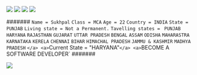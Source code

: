 
<a href="https://www.youtube.com/@HistoricalMania"><img src="https://img.shields.io/badge/YouTube-FF0000?style=for-the-badge&logo=youtube&logoColor=white"></a>
<a href="https://t.me/CREATIVITY_MAMBA" > <img src="https://img.shields.io/badge/Telegram-1877F2?style=for-the-badge&logo=Telegram&logoColor=white" ></a>
<a href="https://www.instagram.com/Sukhpalinsta/"> <img src="https://img.shields.io/badge/Instagram-E4405F?style=for-the-badge&logo=instagram&logoColor=white"></a>
<a href="https://m.twitter.com/SukhiKherera" > <img src="https://img.shields.io/badge/Twitter-1DA1F2?style=for-the-badge&logo=twitter&logoColor=white"> </a>

#######
<a>
`Name = Sukhpal`
</a>
<a>
`Class = MCA`
</a>
<a>
`Age = 22`
</a>
<a>
`Country = INDIA`
</a>
<a>
`State = PUNJAB`
</a>
<a>
`Living state = Not a Permanent.`
</a>
<a>
`Tavelling states = `
                    `PUNJAB`
                    `HARYANA`
                    `RAJASTHAN`
                    `GUJARAT`
                    `UTTAR PRADESH`
                    `BENGAL`
                    `ASSAM`
                    `ODISHA`
                    `MAHARASTRA`
                    `KARNATAKA`
                    `KERELA`
                    `CHENNAI`
                    `BIHAR`
                    `HIMACHAL PRADESH`
                    `JAMMU & KASHMIR`
                    `MADHYA PRADESH`
                    `
                    </a>
                    <a>
`Current State = "HARYANA"`
</a>
<a>
`BECOME A SOFTWARE DEVELOPER`
</a>
#######

<a href="https://github.com/FantasticSukhi/FantasticSukhi" ><img src="https://komarev.com/ghpvc/?username=FantasticSukhi&color=blueviolet&style=flat-square" ></a>
